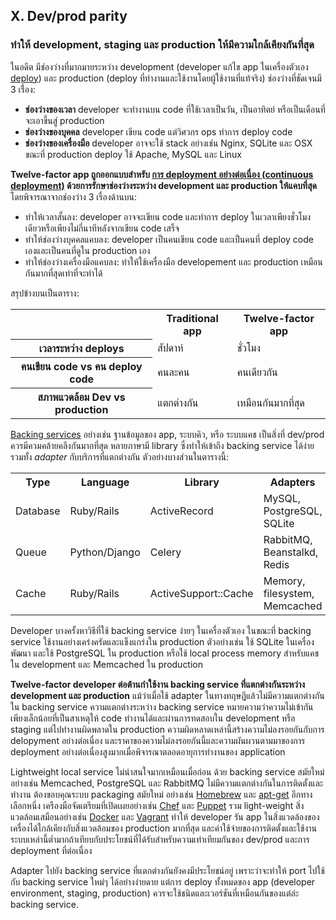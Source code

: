 ## X. Dev/prod parity
### ทำให้ development, staging และ production ให้มีความใกล้เคียงกันที่สุด

ในอดีต มีช่องว่างที่มากมายระหว่าง development (developer แก้ไข app ในเครื่องตัวเอง [deploy](./codebase)) และ production (deploy ที่ทำงานและใช้งานโดยผู้ใช้งานที่แท้จริง) ช่องว่างที่ชัดเจนมี 3 เรื่่อง:

* **ช่องว่างของเวลา** developer จะทำงานบน code ที่ใช้เวลาเป็นวัน, เป็นอาทิตย์ หรือเป็นเดือนที่จะเอาขึ้นสู่ production 
* **ช่องว่างของบุคคล** developer เขียน code แต่วิศวกร ops ทำการ deploy code
* **ช่องว่างของเครื่องมือ** developer อาจจะใช้ stack อย่างเช่น Nginx, SQLite และ OSX ขณะที่ production deploy ใช้ Apache, MySQL และ Linux

**Twelve-factor app ถูกออกแบบสำหรับ [การ deployment อย่างต่อเนื่อง (continuous deployment)](https://avc.com/2011/02/continuous-deployment/) ด้วยการรักษาช่องว่างระหว่าง development และ production ให้แคบที่สุด** โดยพิจารณาจากช่องว่าง 3 เรื่องด้านบน:

* ทำให้เวลาสั้นลง: developer อาจจะเขียน code และทำการ deploy ในเวลาเพียงชั่วโมงเดียวหรือเพียงไม่กี่นาทีหลังจากเขียน code เสร็จ
* ทำให้ช่องว่างบุคคลแคบลง: developer เป็นคนเขียน code และเป็นคนที่ deploy code เองและเป็นคนที่ดูใน production เอง
* ทำให้ช่องว่างเครื่องมือแคบลง: ทำให้ใช้เครื่องมือ developement และ production เหมือนกันมากที่สุดเท่าที่จะทำได้

สรุปข้างบนเป็นตาราง:

<table>
  <tr>
    <th></th>
    <th>Traditional app</th>
    <th>Twelve-factor app</th>
  </tr>
  <tr>
    <th>เวลาระหว่าง deploys</th>
    <td>สัปดาห์</td>
    <td>ชั่วโมง</td>
  </tr>
  <tr>
    <th>คนเขียน code vs คน deploy code </th>
    <td>คนละคน</td>
    <td>คนเดียวกัน</td>
  </tr>
  <tr>
    <th>สภาพแวดล้อม Dev vs production</th>
    <td>แตกต่างกัน</td>
    <td>เหมือนกันมากที่สุด</td>
  </tr>
</table>

[Backing services](./backing-services) อย่างเช่น ฐานข้อมูลของ app, ระบบคิว, หรือ ระบบแคช เป็นสิ่งที่ dev/prod ควรมีควมคล้ายคลึงกันมากที่สุด หลายภาษามี library ซึ่งทำให้เข้าถึง backing service ได้ง่าย รวมทั้ง *adapter* กับบริการที่แตกต่างกัน ตัวอย่างบางส่วนในตารางนี้:

<table>
  <tr>
    <th>Type</th>
    <th>Language</th>
    <th>Library</th>
    <th>Adapters</th>
  </tr>
  <tr>
    <td>Database</td>
    <td>Ruby/Rails</td>
    <td>ActiveRecord</td>
    <td>MySQL, PostgreSQL, SQLite</td>
  </tr>
  <tr>
    <td>Queue</td>
    <td>Python/Django</td>
    <td>Celery</td>
    <td>RabbitMQ, Beanstalkd, Redis</td>
  </tr>
  <tr>
    <td>Cache</td>
    <td>Ruby/Rails</td>
    <td>ActiveSupport::Cache</td>
    <td>Memory, filesystem, Memcached</td>
  </tr>
</table>

Developer บางครั้งหาวิธีที่ใช้ backing service ง่ายๆ ในเครื่องตัวเอง ในขณะที่ backing service ใช้งานอย่างเคร่งครัดและแข็งแกร่งใน production ตัวอย่างเช่น ใช้ SQLite ในเครื่องพัฒนา และใช้ PostgreSQL ใน production หรือใช้ local process memory สำหรับแคชใน development และ Memcached ใน production

**Twelve-factor developer ต่อต้านกำใช้งาน backing service ที่แตกต่างกันระหว่าง development และ production** แม้ว่าเมื่อใช้ adapter ในทางทฤษฎีแล้วไม่มีความแตกต่างกันใน backing service ความแตกต่างระหว่าง backing service หมายความว่าความไม่เข้ากันเพียงเล็กน้อยที่เป็นสาเหตุให้ code ทำงานได้และผ่านการทดสอบใน development หรือ staging แต่ไปทำงานผิดพลาดใน production ความผิดหลาดเหล่านี้สร้างความไม่ลงรอยกันกับการ delopyment อย่างต่อเนื่อง และราคาของความไม่ลงรอยกันนี้และความผันผวนตามมาของการ deployment อย่างต่อเนื่องสูงมากเมื่อพิจารณาตลอดอายุการทำงานของ application

Lightweight local service ไม่น่าสนใจมากเหมือนเมื่อก่อน ด้วย backing service สมัยใหม่อย่างเช่น Memcached, PostgreSQL และ RabbitMQ ไม่มีความแตกต่างกันในการติดตั้งและทำงาน ต้องขอบคุณระบบ packaging สมัยใหม่ อย่างเช่น [Homebrew](https://mxcl.github.com/homebrew/) และ [apt-get](https://help.ubuntu.com/community/AptGet/Howto) อีกทางเลือกหนึ่ง เครืองมือจัดเตรียมที่เปิดเผยอย่างเช่น [Chef](https://www.opscode.com/chef/) และ [Puppet](http://docs.puppetlabs.com/) รวม light-weight สิ่งแวดล้อมเสมือนอย่างเช่น [Docker](https://www.docker.com/) และ [Vagrant](https://vagrantup.com/) ทำให้ developer รัน app ในสิ่งแวดล้องของเครื่องได้ใกล้เคียงกับสิ่งแวดล้อมของ production มากที่สุด และค่าใช้จ่ายของการติดตั้งและใช้งานระบบเหล่านี้ต่ำมากถ้าเทียบกับประโยชน์ที่ได้รับสำหรับความเท่าเทียมกันของ dev/prod และการ deployment ที่ต่อเนื่อง

Adapter ไปยัง backing service ที่แตกต่างกันยังคงมีประโยชน์อยู่ เพราะว่าจะทำให้ port ไปใช้กับ backing service ใหม่ๆ ได้อย่างง่ายดาย แต่การ deploy ทั้งหมดของ app (developer environment, staging, production) ควรจะใช้ชนิดและเวอร์ชันที่เหมือนกันของแต่ล่ะ backing service.


